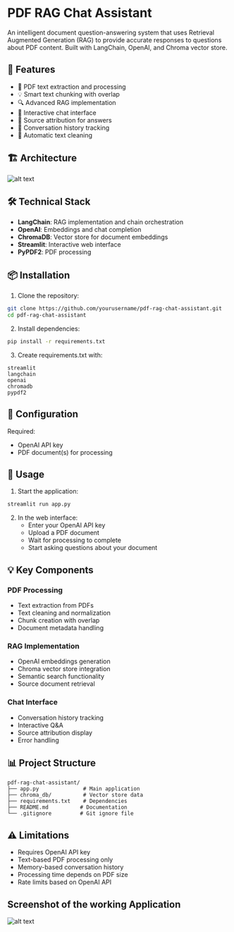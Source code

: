 # PDF RAG Chat Assistant

An intelligent document question-answering system that uses Retrieval Augmented Generation (RAG) to provide accurate responses to questions about PDF content. Built with LangChain, OpenAI, and Chroma vector store.

## 🌟 Features

- 📄 PDF text extraction and processing
- 💡 Smart text chunking with overlap
- 🔍 Advanced RAG implementation
- 💬 Interactive chat interface
- 🎯 Source attribution for answers
- 🔄 Conversation history tracking
- 🧹 Automatic text cleaning

## 🏗️ Architecture

![alt text](<Screenshot 2025-01-06 at 6.22.29 AM.png>)

## 🛠️ Technical Stack

- **LangChain**: RAG implementation and chain orchestration
- **OpenAI**: Embeddings and chat completion
- **ChromaDB**: Vector store for document embeddings
- **Streamlit**: Interactive web interface
- **PyPDF2**: PDF processing

## 📦 Installation

1. Clone the repository:

```bash
git clone https://github.com/yourusername/pdf-rag-chat-assistant.git
cd pdf-rag-chat-assistant
```

2. Install dependencies:

```bash
pip install -r requirements.txt
```

3. Create requirements.txt with:

```
streamlit
langchain
openai
chromadb
pypdf2
```

## 🔑 Configuration

Required:

- OpenAI API key
- PDF document(s) for processing

## 🚀 Usage

1. Start the application:

```bash
streamlit run app.py
```

2. In the web interface:
   - Enter your OpenAI API key
   - Upload a PDF document
   - Wait for processing to complete
   - Start asking questions about your document

## 💡 Key Components

### PDF Processing

- Text extraction from PDFs
- Text cleaning and normalization
- Chunk creation with overlap
- Document metadata handling

### RAG Implementation

- OpenAI embeddings generation
- Chroma vector store integration
- Semantic search functionality
- Source document retrieval

### Chat Interface

- Conversation history tracking
- Interactive Q&A
- Source attribution display
- Error handling

## 📊 Project Structure

```
pdf-rag-chat-assistant/
├── app.py              # Main application
├── chroma_db/          # Vector store data
├── requirements.txt    # Dependencies
├── README.md          # Documentation
└── .gitignore         # Git ignore file
```

## ⚠️ Limitations

- Requires OpenAI API key
- Text-based PDF processing only
- Memory-based conversation history
- Processing time depends on PDF size
- Rate limits based on OpenAI API

## Screenshot of the working Application

![alt text](<Screenshot 2025-01-06 at 6.24.08 AM.png>)
